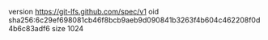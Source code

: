 version https://git-lfs.github.com/spec/v1
oid sha256:6c29ef698081cb46f8bcb9aeb9d090841b3263f4b604c462208f0d4b6c83adf6
size 1024
